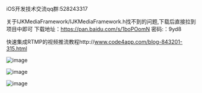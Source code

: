 iOS开发技术交流qq群:528243317

关于IJKMediaFramework/IJKMediaFramework.h找不到的问题,下载后直接拉到项目中即可
下载地址：https://pan.baidu.com/s/1boPOomN 密码:：9yd8

快速集成RTMP的视频推流教程http://www.code4app.com/blog-843201-315.html

![image](https://github.com/XLAccount/MiaoBo/blob/master/程序展示1.gif)





![image](https://github.com/XLAccount/MiaoBo/blob/master/程序展示2.gif)





![image](https://github.com/XLAccount/MiaoBo/blob/master/程序展示3.gif)
